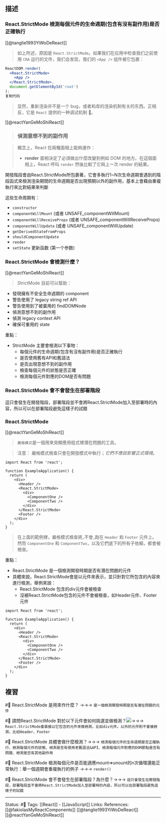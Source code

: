 ## 描述


### React.StrictMode 檢測每個元件的生命週期(包含有沒有副作用)是否正確執行

[[@tanglie1993YiWoDeReact]]
> 如上所述，原因是 `React.StrictMode`。如果我们在应用中检查我们之前使用 `CRA` 运行的文件，我们会发现，我们的 `<App />` 组件被它包裹：

```jsx
ReactDOM.render(
  <React.StrictMode>
    <App />
  </React.StrictMode>,
  document.getElementById('root')
);
复制代码
```

> 显然，重新渲染并不是一个 bug，或者和库的渲染机制有关的东西。正相反，它是 `React` 提供的一种调试机制 🤗。

[[@reactYanGeMoShiReact]]
> ### 偵測意想不到的副作用

> 概念上，React 在兩種面相上能夠運作：
> -   **render** 面相決定了必須做出什麼改變到例如 DOM 的地方。在這個面相上，React 呼叫 `render` 然後比較了它與上一次 render 的結果。


開發階段會由React.StrictMode所包裹著，它會多執行1~N次生命週期會遇到的階段函式來檢測渲染期間的生命週期是否出現預期以外的副作用，基本上會藉由重複執行來比對結果來判斷

这些生命周期有：

-   `constructor`
-   `componentWillMount` (或者 UNSAFE_componentWillMount)
-   `componentWillReceiveProps` (或者 UNSAFE_componentWillReceiveProps)
-   `componentWillUpdate` (或者 UNSAFE_componentWillUpdate)
-   `getDerivedStateFromProps`
-   `shouldComponentUpdate`
-   `render`
-   `setState` 更新函数 (第一个参数)
    
### React.StrictMode 會檢測什麼？
[[@reactYanGeMoShiReact]]
> StrictMode 目前可以幫助：
- 發現擁有不安全生命週期的 component
-  警告使用了 legacy string ref API
- 警告使用到了被棄用的 findDOMNode
- 偵測意想不到的副作用
- 偵測 legacy context API
- 確保可重用的 state


重點：
- StrictMode 主要會檢測以下事物：
	- 每個元件的生命週期(包含有沒有副作用)是否正確執行
	- 是否使用舊有API和舊語法
	- 是否出現意想不到的副作用
	- 檢查每個元件的狀態是否正確
	- 檢測每個元件對應的DOM是否有問題

### React.StrictMode 會不會發生在部署階段
這只會發生在開發階段，部署階段並不會將React.StrictMode加入至部署時的內容，所以可以在部署階段避免這樣子的試錯

### React.StrictMode
[[@reactYanGeMoShiReact]]
> `嚴格模式`是一個用來突顯應用程式裡潛在問題的工具。

> 注意：
> 嚴格模式檢查只會在開發模式中執行；_它們不應該影響正式環境_。

```
import React from 'react';

function ExampleApplication() {
  return (
    <div>
      <Header />
      <React.StrictMode>        
	    <div>
          <ComponentOne />
          <ComponentTwo />
        </div>
      </React.StrictMode>      
      <Footer />
    </div>
  );
}
```

> 在上面的範例裡，嚴格模式檢查將_不會_跑在 `Header` 和 `Footer` 元件上。然而 `ComponentOne` 和 `ComponentTwo`，以及它們底下的所有子依賴，都會被檢查。

重點：
- React.StrictMode 是一個檢測開發時期是否有潛在問題的元件
- 具體來說，React.StrictMode會是以元件來表示，並只針對它所包含的內容來進行檢測，舉例來說：
	- React.StrictMode 包含的div元件會被檢查
	- 沒被React.StrictMode包含的元件不會被檢查，如Header元件、Footer元件

```
import React from 'react';

function ExampleApplication() {
  return (
    <div>
      <Header />
      <React.StrictMode>        
        <div>
          <ComponentOne />
          <ComponentTwo />
        </div>
      </React.StrictMode>      
      <Footer />
    </div>
  );
}
```

## 複習
#🧠  React.StrictMode 是用來作什麼？ ->->-> `是一個檢測開發時期是否有潛在問題的元件`
<!--SR:!2022-12-09,71,250-->



#🧠 請問React.StrictMode 對於以下元件會如何挑選並做檢測？![](https://res.cloudinary.com/dqfxgtyoi/image/upload/v1660817785/blog/react/strictmode/strictmode-example_nb6aio.png)->->-> `React.StrictMode會直接以它包含的元件來做檢測，比如div元件。以外的元件則不會被檢測，比如Header、Footer`
<!--SR:!2022-12-08,70,250-->

#🧠 React.StrictMode 具體會做什麼檢測？->->-> `檢測每個元件的生命週期是否正確執行、檢測每個元件的狀態、檢測是否有使用老舊語法&API、檢測每個元件對應的DOM節點是否有問題、檢測是否有其他副作用`
<!--SR:!2022-12-12,68,230-->


#🧠 React.StrictMode 檢測每個元件是否能適應mount=>unount的n次循環還能正常執行：舉一個週期會重複執行的例子 ->->-> `render()`
<!--SR:!2022-11-30,65,250-->

#🧠 React.StrictMode 會不會發生在部署階段？為什麼？->->-> `這只會發生在開發階段，部署階段並不會將React.StrictMode加入至部署時的內容，所以可以在部署階段避免這樣子的試錯`
<!--SR:!2022-11-10,52,250-->

---
Status: #🌱 
Tags:
[[React]] - [[JavaScript]]
Links:
References:
[[@fakiolasMyReactComponents]]
[[@tanglie1993YiWoDeReact]]
[[@reactYanGeMoShiReact]]
